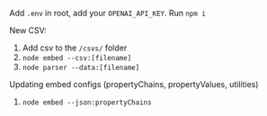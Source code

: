 Add `.env` in root, add your `OPENAI_API_KEY`.
Run `npm i`

New CSV:

1. Add csv to the `/csvs/` folder
2. `node embed --csv:[filename]`
3. `node parser --data:[filename]`

Updating embed configs (propertyChains, propertyValues, utilities)

1. `node embed --json:propertyChains`
